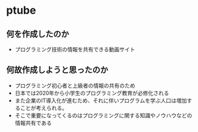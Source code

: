 # ptube
  
## 何を作成したのか  
- プログラミング技術の情報を共有できる動画サイト  
  
## 何故作成しようと思ったのか  
- プログラミング初心者と上級者の情報の共有のため  
- 日本では2020年から小学生のプログラミング教育が必修化される
- また企業のIT導入化が進むため、それに伴いプログラムを学ぶ人口は増加することが考えられる。
- そこで重要になってくるのはプログラミングに関する知識やノウハウなどの情報共有である